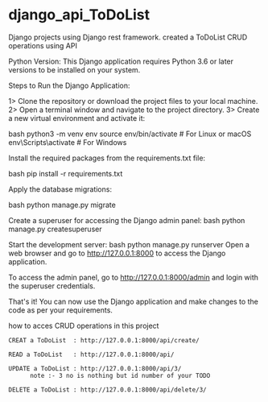 # django_api_ToDoList
Django projects using Django rest framework. created a ToDoList CRUD operations using API


Python Version:
  This Django application requires Python 3.6 or later versions to be installed on your system.

Steps to Run the Django Application:
  
  1> Clone the repository or download the project files to your local machine.
  2> Open a terminal window and navigate to the project directory.
  3> Create a new virtual environment and activate it:


bash
      python3 -m venv env
      source env/bin/activate   # For Linux or macOS
      env\Scripts\activate     # For Windows
    
    
Install the required packages from the requirements.txt file:

bash
    pip install -r requirements.txt
      
      
Apply the database migrations:

bash
    python manage.py migrate


Create a superuser for accessing the Django admin panel:
bash
    python manage.py createsuperuser



Start the development server:
bash
    python manage.py runserver
    Open a web browser and go to http://127.0.0.1:8000 to access the Django application.



To access the admin panel, go to http://127.0.0.1:8000/admin and login with the superuser credentials.

That's it! You can now use the Django application and make changes to the code as per your requirements.



how to acces CRUD operations in this project

    CREAT a ToDoList  : http://127.0.0.1:8000/api/create/
    
    READ a ToDoList   : http://127.0.0.1:8000/api/
    
    UPDATE a ToDoList : http://127.0.0.1:8000/api/3/
          note :- 3 no is nothing but id number of your TODO
          
    DELETE a ToDoList : http://127.0.0.1:8000/api/delete/3/




